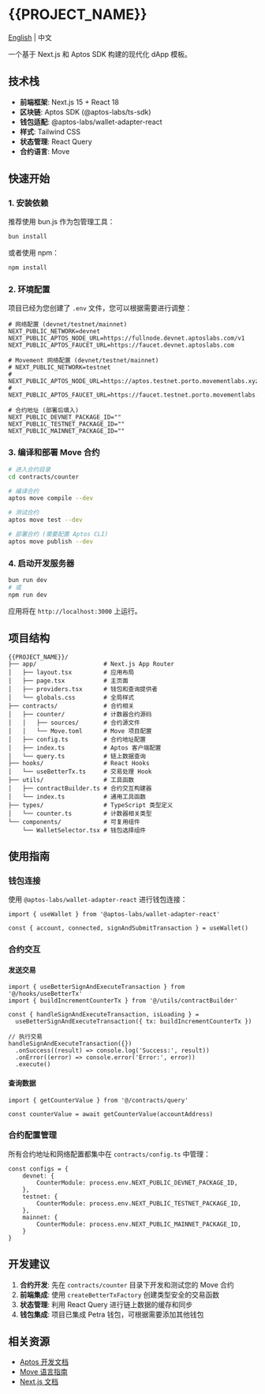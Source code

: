 # {{PROJECT_NAME}}

[English](./README.en.md) | 中文

一个基于 Next.js 和 Aptos SDK 构建的现代化 dApp 模板。

## 技术栈

- **前端框架**: Next.js 15 + React 18
- **区块链**: Aptos SDK (@aptos-labs/ts-sdk)
- **钱包适配**: @aptos-labs/wallet-adapter-react
- **样式**: Tailwind CSS
- **状态管理**: React Query
- **合约语言**: Move

## 快速开始

### 1. 安装依赖

推荐使用 bun.js 作为包管理工具：

```bash
bun install
```

或者使用 npm：

```bash
npm install
```

### 2. 环境配置

项目已经为您创建了 `.env` 文件，您可以根据需要进行调整：

```env
# 网络配置 (devnet/testnet/mainnet)
NEXT_PUBLIC_NETWORK=devnet
NEXT_PUBLIC_APTOS_NODE_URL=https://fullnode.devnet.aptoslabs.com/v1
NEXT_PUBLIC_APTOS_FAUCET_URL=https://faucet.devnet.aptoslabs.com

# Movement 网络配置 (devnet/testnet/mainnet)
# NEXT_PUBLIC_NETWORK=testnet
# NEXT_PUBLIC_APTOS_NODE_URL=https://aptos.testnet.porto.movementlabs.xyz/v1
# NEXT_PUBLIC_APTOS_FAUCET_URL=https://faucet.testnet.porto.movementlabs.xyz

# 合约地址 (部署后填入)
NEXT_PUBLIC_DEVNET_PACKAGE_ID=""
NEXT_PUBLIC_TESTNET_PACKAGE_ID=""
NEXT_PUBLIC_MAINNET_PACKAGE_ID=""
```

### 3. 编译和部署 Move 合约

```bash
# 进入合约目录
cd contracts/counter

# 编译合约
aptos move compile --dev

# 测试合约
aptos move test --dev

# 部署合约 (需要配置 Aptos CLI)
aptos move publish --dev
```

### 4. 启动开发服务器

```bash
bun run dev
# 或
npm run dev
```

应用将在 `http://localhost:3000` 上运行。

## 项目结构

```
{{PROJECT_NAME}}/
├── app/                   # Next.js App Router
│   ├── layout.tsx         # 应用布局
│   ├── page.tsx           # 主页面
│   ├── providers.tsx      # 钱包和查询提供者
│   └── globals.css        # 全局样式
├── contracts/             # 合约相关
│   ├── counter/           # 计数器合约源码
│   │   ├── sources/       # 合约源文件
│   │   └── Move.toml      # Move 项目配置
│   ├── config.ts          # 合约地址配置
│   ├── index.ts           # Aptos 客户端配置
│   └── query.ts           # 链上数据查询
├── hooks/                 # React Hooks
│   └── useBetterTx.ts     # 交易处理 Hook
├── utils/                 # 工具函数
│   ├── contractBuilder.ts # 合约交互构建器
│   └── index.ts           # 通用工具函数
├── types/                 # TypeScript 类型定义
│   └── counter.ts         # 计数器相关类型
└── components/            # 可复用组件
    └── WalletSelector.tsx # 钱包选择组件
```

## 使用指南

### 钱包连接

使用 `@aptos-labs/wallet-adapter-react` 进行钱包连接：

```tsx
import { useWallet } from '@aptos-labs/wallet-adapter-react'

const { account, connected, signAndSubmitTransaction } = useWallet()
```

### 合约交互

#### 发送交易

```tsx
import { useBetterSignAndExecuteTransaction } from '@/hooks/useBetterTx'
import { buildIncrementCounterTx } from '@/utils/contractBuilder'

const { handleSignAndExecuteTransaction, isLoading } = 
  useBetterSignAndExecuteTransaction({ tx: buildIncrementCounterTx })

// 执行交易
handleSignAndExecuteTransaction({})
  .onSuccess((result) => console.log('Success:', result))
  .onError((error) => console.error('Error:', error))
  .execute()
```

#### 查询数据

```tsx
import { getCounterValue } from '@/contracts/query'

const counterValue = await getCounterValue(accountAddress)
```

### 合约配置管理

所有合约地址和网络配置都集中在 `contracts/config.ts` 中管理：

```tsx
const configs = {
    devnet: {
        CounterModule: process.env.NEXT_PUBLIC_DEVNET_PACKAGE_ID,
    },
    testnet: {
        CounterModule: process.env.NEXT_PUBLIC_TESTNET_PACKAGE_ID,
    },
    mainnet: {
        CounterModule: process.env.NEXT_PUBLIC_MAINNET_PACKAGE_ID,
    }
}
```

## 开发建议

1. **合约开发**: 先在 `contracts/counter` 目录下开发和测试您的 Move 合约
2. **前端集成**: 使用 `createBetterTxFactory` 创建类型安全的交易函数
3. **状态管理**: 利用 React Query 进行链上数据的缓存和同步
4. **钱包集成**: 项目已集成 Petra 钱包，可根据需要添加其他钱包

## 相关资源

- [Aptos 开发文档](https://aptos.dev/zh/build/sdks/ts-sdk)
- [Move 语言指南](https://aptos.dev/zh/build/smart-contracts)
- [Next.js 文档](https://nextjs.org/docs)
